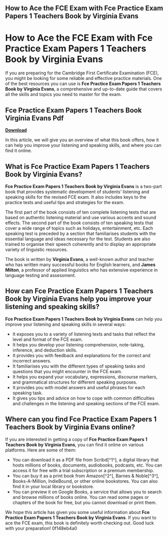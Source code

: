 ## How to Ace the FCE Exam with Fce Practice Exam Papers 1 Teachers Book by Virginia Evans

  
# How to Ace the FCE Exam with Fce Practice Exam Papers 1 Teachers Book by Virginia Evans
  
If you are preparing for the Cambridge First Certificate Examination (FCE), you might be looking for some reliable and effective practice materials. One of the best resources you can use is **Fce Practice Exam Papers 1 Teachers Book by Virginia Evans**, a comprehensive and up-to-date guide that covers all the skills and topics you need to master for the exam.
 
## Fce Practice Exam Papers 1 Teachers Book Virginia Evans Pdf


[**Download**](https://www.google.com/url?q=https%3A%2F%2Fbltlly.com%2F2tKC6R&sa=D&sntz=1&usg=AOvVaw0pG1bepTxkldDDKlYCtP3D)

  
In this article, we will give you an overview of what this book offers, how it can help you improve your listening and speaking skills, and where you can find it online.
  
## What is Fce Practice Exam Papers 1 Teachers Book by Virginia Evans?
  
**Fce Practice Exam Papers 1 Teachers Book by Virginia Evans** is a two-part book that provides systematic development of students' listening and speaking skills for the revised FCE exam. It also includes keys to the practice tests and useful tips and strategies for the exam.
  
The first part of the book consists of ten complete listening tests that are based on authentic listening material and use various accents and sound effects. The second part of the book consists of ten speaking tests that cover a wide range of topics such as holidays, entertainment, etc. Each speaking test is preceded by a section that familiarises students with the essential language and ideas necessary for the test. Students are also trained to organise their speech coherently and to display an appropriate variety of linguistic resources.
  
The book is written by **Virginia Evans**, a well-known author and teacher who has written many successful books for English learners, and **James Milton**, a professor of applied linguistics who has extensive experience in language testing and assessment.
  
## How can Fce Practice Exam Papers 1 Teachers Book by Virginia Evans help you improve your listening and speaking skills?
  
**Fce Practice Exam Papers 1 Teachers Book by Virginia Evans** can help you improve your listening and speaking skills in several ways:
  
- It exposes you to a variety of listening texts and tasks that reflect the level and format of the FCE exam.
- It helps you develop your listening comprehension, note-taking, inference, and deduction skills.
- It provides you with feedback and explanations for the correct and incorrect answers.
- It familiarises you with the different types of speaking tasks and questions that you might encounter in the FCE exam.
- It helps you expand your vocabulary, expressions, discourse markers, and grammatical structures for different speaking purposes.
- It provides you with model answers and useful phrases for each speaking task.
- It gives you tips and advice on how to cope with common difficulties and challenges in the listening and speaking sections of the FCE exam.

## Where can you find Fce Practice Exam Papers 1 Teachers Book by Virginia Evans online?
  
If you are interested in getting a copy of **Fce Practice Exam Papers 1 Teachers Book by Virginia Evans**, you can find it online on various platforms. Here are some of them:

- You can download it as a PDF file from Scribd[^1^], a digital library that hosts millions of books, documents, audiobooks, podcasts, etc. You can access it for free with a trial subscription or a premium membership.
- You can buy it as a print book from Amazon[^2^], Barnes & Noble[^3^], Books-A-Million, IndieBound, or other online bookstores. You can also find it in your local library or bookstore.
- You can preview it on Google Books, a service that allows you to search and browse millions of books online. You can read some pages or chapters of the book for free, but you cannot download or print them.

We hope this article has given you some useful information about **Fce Practice Exam Papers 1 Teachers Book by Virginia Evans**. If you want to ace the FCE exam, this book is definitely worth checking out. Good luck with your preparation!
 0f148eb4a0
